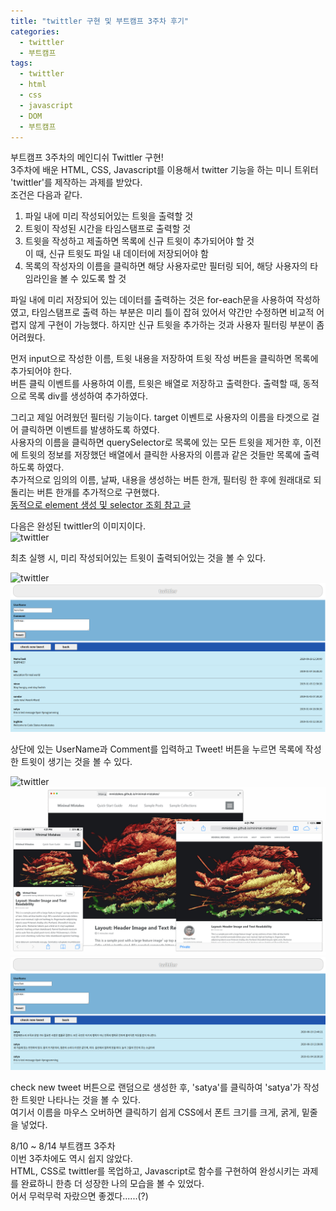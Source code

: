 ```yaml
---
title: "twittler 구현 및 부트캠프 3주차 후기"
categories:
  - twittler
  - 부트캠프
tags:
  - twittler
  - html
  - css
  - javascript
  - DOM
  - 부트캠프
---
```


부트캠프 3주차의 메인디쉬 Twittler 구현!  
3주차에 배운 HTML, CSS, Javascript를 이용해서 twitter 기능을 하는 미니 트위터 'twittler'를 제작하는 과제를 받았다.  
조건은 다음과 같다.  

1. 파일 내에 미리 작성되어있는 트윗을 출력할 것  
2. 트윗이 작성된 시간을 타임스탬프로 출력할 것  
3. 트윗을 작성하고 제출하면 목록에 신규 트윗이 추가되어야 할 것  
이 때, 신규 트윗도 파일 내 데이터에 저장되어야 함  
4. 목록의 작성자의 이름을 클릭하면 해당 사용자로만 필터링 되어, 해당 사용자의 타임라인을 볼 수 있도록 할 것  

파일 내에 미리 저장되어 있는 데이터를 출력하는 것은 for-each문을 사용하여 작성하였고, 타임스탬프로 출력 하는 부분은 미리 틀이 잡혀 있어서 약간만 수정하면 비교적 어렵지 않게 구현이 가능했다. 하지만 신규 트윗을 추가하는 것과 사용자 필터링 부분이 좀 어려웠다.  

먼저 input으로 작성한 이름, 트윗 내용을 저장하여 트윗 작성 버튼을 클릭하면 목록에 추가되어야 한다.  
버튼 클릭 이벤트를 사용하여 이름, 트윗은 배열로 저장하고 출력한다. 출력할 때, 동적으로 목록 div를 생성하여 추가하였다.  

그리고 제일 어려웠던 필터링 기능이다. target 이벤트로 사용자의 이름을 타겟으로 걸어 클릭하면 이벤트를 발생하도록 하였다.  
사용자의 이름을 클릭하면 querySelector로 목록에 있는 모든 트윗을 제거한 후, 이전에 트윗의 정보를 저장했던 배열에서 클릭한 사용자의 이름과 같은 것들만 목록에 출력하도록 하였다.  
추가적으로 임의의 이름, 날짜, 내용을 생성하는 버튼 한개, 필터링 한 후에 원래대로 되돌리는 버튼 한개를 추가적으로 구현했다.  
[동적으로 element 생성 및 selector 조회 참고 글](https://nemotaek.github.io/NemoNote/dom/DOM/)  

다음은 완성된 twittler의 이미지이다.  
![twittler](https://user-images.githubusercontent.com/22310601/91284069-660eac80-e7c6-11ea-854f-f4bddd38caa8.png)  

최초 실행 시, 미리 작성되어있는 트윗이 출력되어있는 것을 볼 수 있다.  

![twittler](https://user-images.githubusercontent.com/22310601/91284947-88ed9080-e7c7-11ea-9595-4ce8e4bb9355.png)  
![twittler](../assets/img/twittler3.png)  

상단에 있는 UserName과 Comment를 입력하고 Tweet! 버튼을 누르면 목록에 작성한 트윗이 생기는 것을 볼 수 있다.  

![twittler](img/twittler4.png)  
![twittler](./screenshot.png)  
![twittler](/assets/img/twittler6.png)  

check new tweet 버튼으로 랜덤으로 생성한 후, 'satya'를 클릭하여 'satya'가 작성한 트윗만 나타나는 것을 볼 수 있다.  
여기서 이름을 마우스 오버하면 클릭하기 쉽게 CSS에서 폰트 크기를 크게, 굵게, 밑줄을 넣었다.  

8/10 ~ 8/14 부트캠프 3주차  
이번 3주차에도 역시 쉽지 않았다.  
HTML, CSS로 twittler를 목업하고, Javascript로 함수를 구현하여 완성시키는 과제를 완료하니 한층 더 성장한 나의 모습을 볼 수 있었다.  
어서 무럭무럭 자랐으면 좋겠다......(?)
